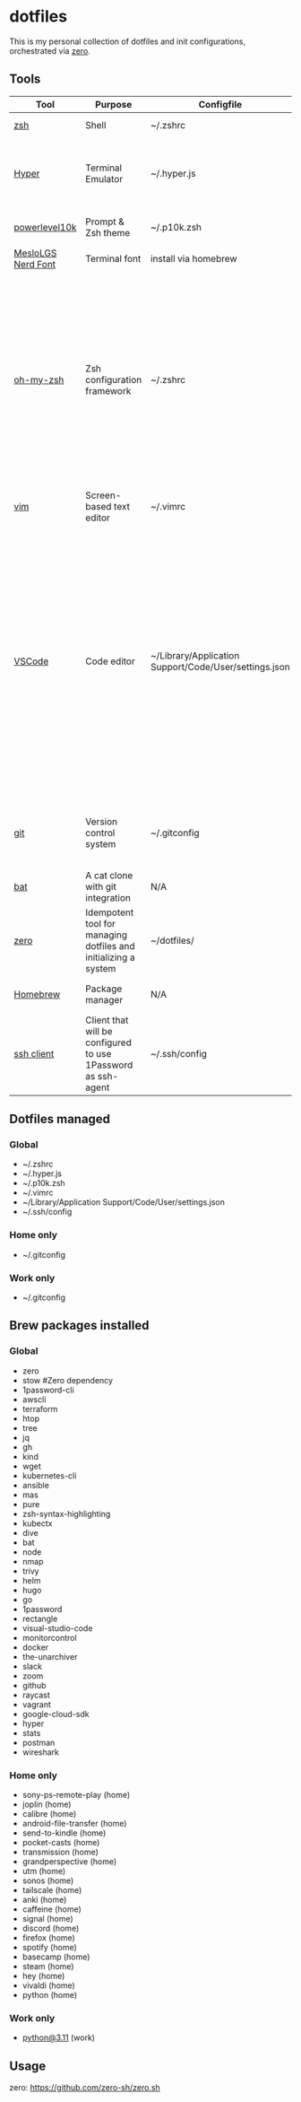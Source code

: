# dotfiles

This is my personal collection of dotfiles and init configurations, orchestrated via [zero](https://github.com/zero-sh/zero.sh).

## Tools

| Tool | Purpose | Configfile | Configurations |
| ---- | ------- | ---------- | -------------- |
| [zsh](https://www.zsh.org) | Shell | ~/.zshrc | Handled by oh-my-zsh |
| [Hyper](https://hyper.is) | Terminal Emulator | ~/.hyper.js | MesloLGS NF, plugins: hyper-theme, hyper-border, hyper-dnd-tabs, hyper-search |
| [powerlevel10k](https://github.com/romkatv/powerlevel10k) | Prompt & Zsh theme | ~/.p10k.zsh | A dozen+ settings relating to my prompt |
| [MesloLGS Nerd Font](N/A) | Terminal font | install via homebrew | N/A |
| [oh-my-zsh](https://ohmyz.sh) | Zsh configuration framework | ~/.zshrc | plugins: git zsh-autosuggestions kubectl aws brew colored-man-pages command-not-found docker docker-compose gh helm kubectx macos kind pip python pyenv terraform vagrant vscode gcloud zsh-syntax-highlighting powerlevel10k, bat theme |
| [vim](https://www.vim.org) | Screen-based text editor | ~/.vimrc | Turn on number lines, syntax highlighting |
| [VSCode](https://code.visualstudio.com) | Code editor | ~/Library/Application Support/Code/User/settings.json | Hyper theme, text wrapping, autopep8 on save, terraform fmt on save, integrated terminal font, ini/properties autoformat on save, shell script format on save, json format on save, json with comments format with save, git autofetch. Extensions synced by VSCode, user settings captured in configfile |
| [git](https://git-scm.com) | Version control system | ~/.gitconfig | User config, 1Password Config, aliases, editor config, auto setup remote for push |
| [bat](https://github.com/sharkdp/bat) | A cat clone with git integration | N/A | Theme |
| [zero](https://github.com/zero-sh/zero.sh) | Idempotent tool for managing dotfiles and initializing a system | ~/dotfiles/ | Config files, brew applications, scripts to run before and after |
| [Homebrew](https://brew.sh) | Package manager | N/A | A long list of applications and casks to install |
| [ssh client](https://www.openssh.com) | Client that will be configured to use 1Password as ssh-agent | ~/.ssh/config| 1Password ssh-agent |

## Dotfiles managed

### Global

* ~/.zshrc
* ~/.hyper.js
* ~/.p10k.zsh
* ~/.vimrc
* ~/Library/Application Support/Code/User/settings.json
* ~/.ssh/config

### Home only

* ~/.gitconfig

### Work only

* ~/.gitconfig

## Brew packages installed

### Global

* zero
* stow #Zero dependency
* 1password-cli
* awscli
* terraform
* htop
* tree
* jq
* gh
* kind
* wget
* kubernetes-cli
* ansible
* mas
* pure
* zsh-syntax-highlighting
* kubectx
* dive
* bat
* node
* nmap
* trivy
* helm
* hugo
* go
* 1password
* rectangle
* visual-studio-code
* monitorcontrol
* docker
* the-unarchiver
* slack
* zoom
* github
* raycast
* vagrant
* google-cloud-sdk
* hyper
* stats
* postman
* wireshark

### Home only

* sony-ps-remote-play (home)
* joplin (home)
* calibre (home)
* android-file-transfer (home)
* send-to-kindle (home)
* pocket-casts (home)
* transmission (home)
* grandperspective (home)
* utm (home)
* sonos (home)
* tailscale (home)
* anki (home)
* caffeine (home)
* signal (home)
* discord (home)
* firefox (home)
* spotify (home)
* basecamp (home)
* steam (home)
* hey (home)
* vivaldi (home)
* python (home)

### Work only

* python@3.11 (work)

## Usage

zero: <https://github.com/zero-sh/zero.sh>
